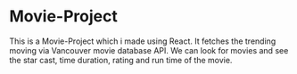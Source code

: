 # Movie-Project
This is a Movie-Project which i made using React. It fetches the trending moving via Vancouver movie database API. We can look for movies and see the star cast,
time duration, rating and run time of the movie. 
